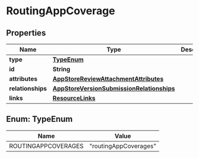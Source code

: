 

# RoutingAppCoverage


## Properties

| Name | Type | Description | Notes |
|------------ | ------------- | ------------- | -------------|
|**type** | [**TypeEnum**](#TypeEnum) |  |  |
|**id** | **String** |  |  |
|**attributes** | [**AppStoreReviewAttachmentAttributes**](AppStoreReviewAttachmentAttributes.md) |  |  [optional] |
|**relationships** | [**AppStoreVersionSubmissionRelationships**](AppStoreVersionSubmissionRelationships.md) |  |  [optional] |
|**links** | [**ResourceLinks**](ResourceLinks.md) |  |  [optional] |



## Enum: TypeEnum

| Name | Value |
|---- | -----|
| ROUTINGAPPCOVERAGES | &quot;routingAppCoverages&quot; |



